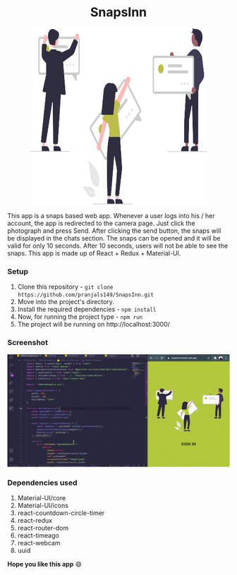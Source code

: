 <h1 align='center'>SnapsInn</h1>

<p align='center'><img src='https://raw.githubusercontent.com/pranjals149/acevent/5a1f9e62abc8126ea92983a966a3823ca3273a4b/snapsinn.svg' height=400 width=400 /></p>

<p>This app is a snaps based web app. Whenever a user logs into his / her account, the app is redirected to the camera page. Just click the photograph and press Send. After clicking the send button, the snaps will be displayed in the chats section. The snaps can be opened and it will be valid for only 10 seconds. After 10 seconds, users will not be able to see the snaps. This app is made up of React + Redux + Material-UI.</p>

### Setup
1. Clone this repository - ```git clone https://github.com/pranjals149/SnapsInn.git```
2. Move into the project's directory.
3. Install the required dependencies - ```npm install```
4. Now, for running the project type - ```npm run```
5. The project will be running on http://localhost:3000/

### Screenshot
<img src="./SnapsInn.gif" />

### Dependencies used
1. Material-UI/core
2. Material-UI/icons
3. react-countdown-circle-timer
4. react-redux
5. react-router-dom
6. react-timeago
7. react-webcam
8. uuid

**Hope you like this app** 😄
